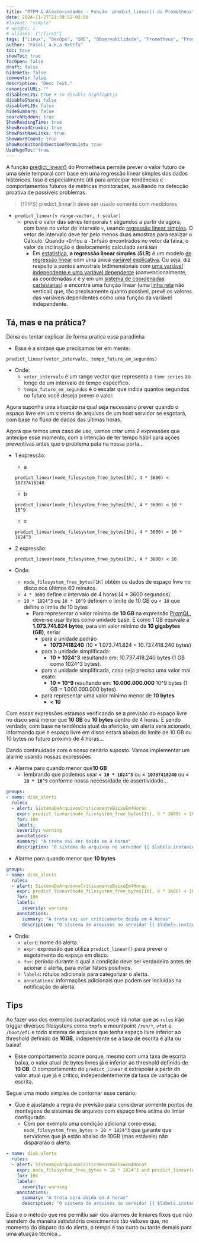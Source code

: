 ```yaml
---
title: "RTFM & Aleatoriedades - Função  predict_linear() do Prometheus"
date: 2024-11-27T21:59:52-03:00
#layout: "simple"
# weight: 1
# aliases: ["/first"]
tags: ["Linux", "DevOps", "SRE", "Observabilidade", "Prometheus", "PromQL", "Alertmanager" ]
author: "Faioli a.k.a 0xttfx"
toc: true
showToc: true
TocOpen: false
draft: false
hidemeta: false
comments: false
description: "Desc Text."
canonicalURL: ""
disableHLJS: true # to disable highlightjs
disableShare: false
disableHLJS: false
hideSummary: false
searchHidden: true
ShowReadingTime: true
ShowBreadCrumbs: true
ShowPostNavLinks: true
ShowWordCount: true
ShowRssButtonInSectionTermList: true
UseHugoToc: true
---
```


A função [predict_linear()](https://prometheus.io/docs/prometheus/latest/querying/functions/#predict_linear) do Prometheus permite prever o valor futuro de uma série temporal com base em uma regressão linear simples dos dados históricos. Isso é especialmente útil para antecipar tendências e comportamentos futuros de métricas monitoradas, auxiliando na detecção proativa de possíveis problemas.

>[!TIPS]
>predict_linear() deve ser usado somente com medidores

- `predict_linear(v range-vector, t scalar)`
  - prevê o valor das séries temporais `t` segundos a partir de agora, com base no vetor de intervalo `v`, usando [regressão linear simples](https://en.wikipedia.org/wiki/Simple_linear_regression). O vetor de intervalo deve ter pelo menos duas amostras para realizar o Cálculo. Quando `+Inf`ou a `-Inf`são encontrados no vetor da faixa, o valor de inclinação e deslocamento calculado será `NaN`
    - Em [estatística](https://en.wikipedia.org/wiki/Statistics "Estatísticas"), **a regressão linear simples** (**SLR**) é um modelo [de regressão linear](https://en.wikipedia.org/wiki/Linear_regression) com uma única [variável explicativa](https://en.wikipedia.org/wiki/Covariate). Ou seja, diz respeito a pontos amostrais bidimensionais com [uma variável independente e uma variável dependente](https://en.wikipedia.org/wiki/Dependent_and_independent_variables) (convencionalmente, as coordenadas *x* e *y* em um [sistema de coordenadas cartesianas](https://en.wikipedia.org/wiki/Cartesian_coordinate_system)) e encontra uma função linear (uma [linha reta](https://en.wikipedia.org/wiki/Straight_line) não vertical) que, tão precisamente quanto possível, prevê os valores das variáveis dependentes como uma função da variável independente.

## Tá, mas e na prática?

Deixa eu tentar explicar de forma pratica essa paradinha

- Essa é a sintaxe que precisamos ter em mente:

``` promql
predict_linear(vetor_intervalo, tempo_futuro_em_segundos)
```

- Onde:
  - `vetor_intervalo` é um range vector que representa a `time series` ao longo de um intervalo de tempo específico.
  - `tempo_futuro_em_segundos` é o escalar que indica quantos segundos no futuro você deseja prever o valor.

Agora suponha uma situação na qual seja necessário prever quando o espaço livre em um sistema de arquivos de um host servidor se esgotará, com base no fluxo de dados das últimas horas.

Agora que temos uma caso de uso, vamos criar uma 2 expressões que antecipe esse momento, com a intenção de ter tempo hábil para ações preventivas antes que o problema pata na nossa porta...

- 1 expressão:
  - a

  ```promql
  predict_linear(node_filesystem_free_bytes[1h], 4 * 3600) < 10737418240
  ```

  - b

  ```promql
  predict_linear(node_filesystem_free_bytes[1h], 4 * 3600) < 10 * 10^9
  ```

  - c

  ```promql
  predict_linear(node_filesystem_free_bytes[1h], 4 * 3600) < 10 * 1024^3
  ```
- 2 expressão:

  ```promql
  predict_linear(node_filesystem_free_bytes[1h], 4 * 3600) < 10
  ```

- Onde:
  - `node_filesystem_free_bytes[1h]` obtém os dados de espaço livre no disco nos últimos 60 minutos.
  - `4 * 3600` define o intervalo de 4 horas (4 * 3600 segundos).
  - `10 * 1024^3` ou `10 * 10^9` definem o limite de 10 GB ou `< 10` que define o limite de 10 bytes 
    - Para representar o valor mínimo de **10 GB** na expressão [PromQL](https://prometheus.io/docs/prometheus/latest/querying/basics/), deve-se usar bytes como unidade base. E como 1 GB equivale a **1.073.741.824 bytes**, para um valor mínimo de **10 gigabytes (GB)**, seria:
      - para a unidade padrão
        - **10737418240** (10 * 1.073.741.824 = 10.737.418.240 bytes)
      - para a unidade simplificada:
        - **10 * 1024^3** resultando em: 10.737.418.240 bytes (1 GB como 1024\^3 bytes).
      - para a unidade simplificada, caso seja preciso uma valor mai exato:
        - **10 * 10^9** resultando em: **10.000.000.000** 10^9 bytes (1 GB = 1.000.000.000 bytes).
      - para representar uma valor minimo menor de **10 bytes**
        - **< 10**

Com essas expressões estamos verificando se a previsão do espaço livre no disco será menor que **10 GB** ou **10 bytes** dentro de 4 horas. E sendo verdade, com base na tendência atual da aferição, um alerta será acionado, informando que o espaço livre em disco estará abaixo do limite de 10 GB ou 10 bytes no futuro próximo de 4 horas...

Dando continuidade com o nosso cenário suposto. Vamos implementar um alarme usando nossas expressões

- Alarme para quando menor que**10 GB**
  - lembrando que podemos usar **`< 10 * 1024^3`** ou **`< 10737418240`** ou **`< 10 * 10^9`** conforme nossa necessidade de assertividade...
   
```yaml
groups:
- name: disk_alerts
  rules:
  - alert: SistemaDeArquivosCriticamenteBaixoEm4Horas
    expr: predict_linear(node_filesystem_free_bytes[1h], 4 * 3600) < 10 * 1024^3
    for: 10m
    labels:
    severity: warning
    annotations:
    summary: "A treta vai ser doida em 4 horas"
    description: "O sistema de arquivos no servidor {{ $labels.instance }} terá menos de 10 GBytes disponíveis em 4 horas."
```

- Alarme para quando menor que **10 bytes**

```yaml
groups:
- name: disk_alerts
  rules:
  - alert: SistemaDeArquivosCriticamenteBaixoEm4Horas
    expr: predict_linear(node_filesystem_free_bytes[1h], 4 * 3600) < 10
    for: 10m
    labels:
      severity: warning
    annotations:
      summary: "A treta vai ser criticamente doida em 4 horas"
      description: "O sistema de arquivos no servidor {{ $labels.instance }} terá menos de 10 bytes disponíveis em 4 horas."
```

- Onde:
  - `alert`: nome do alerta.
  - `expr`: expressão que utiliza `predict_linear()` para prever o esgotamento do espaço em disco.
  - `for`: período durante o qual a condição deve ser verdadeira antes de acionar o alerta, para evitar falsos positivos.
  - `labels`: rótulos adicionais para categorizar o alerta.
  - `annotations`: informações adicionais que podem ser incluídas na notificação do alerta.



## Tips

 Ao fazer uso dos exemplos supracitados você irá notar que as `rules` irão triggar diversos filesystens como `tmpfs` e mountpoint `/run/*`, `vfat` e `/boot/efi` e todo sistema de arquivos que tenha espaço livre inferior ao threshold definido de **10GB**, independente se a taxa de escrita é alta ou baixa!

- Esse comportamento ocorre porque, mesmo com uma taxa de escrita baixa, o valor atual de bytes livres já é inferior ao threshold definido de **10 GB**. O comportamento do `predict_linear` é extrapolar a partir do valor atual que já é crítico, independentemente da taxa de variação de escrita.

Segue uma modo simples de contornar esse cenário:

- Que é ajustando a regra de previsão para considerar somente pontos de montagens de sistemas de arquivos com espaço livre acima do limiar configurado.
  - Com por exemplo uma condição adicional como essa: `node_filesystem_free_bytes > 10 * 1024^3` que garante que servidores que já estão abaixo de 10GB (mas estáveis) não dispararão o alerta.

```yaml
- name: disk_alerts
  rules:
  - alert: SistemaDeArquivosCriticamenteBaixoEm4Horas
    expr: node_filesystem_free_bytes > 10 * 1024^3 and predict_linear(node_filesystem_free_bytes[1h], 4 * 3600) < 10 * 1024^3
    for: 10m
    labels:
      severity: warning
    annotations:
      summary: "A treta será doida em 4 horas"
      description: "O sistema de arquivos no servidor {{ $labels.instance }} terá menos de 20 GBytes disponíveis em 4 horas."

```


Essa e o método que me permitiu sair dos alarmes de limiares fixos que não atendem de maneira satisfatória crescimentos tão velozes que, no momento do disparo do do alerta, o tempo é tao curto ou tarde demais para uma atuação técnica...



